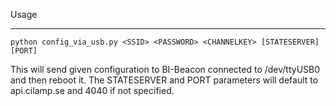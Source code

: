 Usage
*****

    python config_via_usb.py <SSID> <PASSWORD> <CHANNELKEY> [STATESERVER] [PORT]

This will send given configuration to BI-Beacon connected to /dev/ttyUSB0 and then
reboot it. The STATESERVER and PORT parameters will default to api.cilamp.se and 4040 if not specified.
